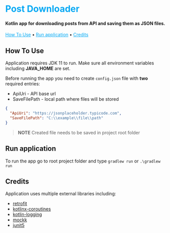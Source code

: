 <h1 style="color: #03A9F4">
  Post Downloader
</h1>

<h4 align="">Kotlin app for downloading posts from API and saving them as JSON files.</h4>

<p>
  <a  style="color: #03A9F4" href="#how-to-use">How To Use</a> •
  <a  style="color: #03A9F4" href="#run">Run application</a> •
  <a  style="color: #03A9F4" href="#credits">Credits</a> 
</p>

<div id="how-to-use">

## How To Use

Application requires JDK 11 to run. Make sure all environment variables including **JAVA_HOME** are set.

Before running the app you need to create `config.json` file with **two** required entries:

- ApiUri - API base url
- SaveFilePath - local path where files will be stored

```json
{
  "ApiUri": "https://jsonplaceholder.typicode.com",
  "SaveFilePath": "C:\\example\\file\\path"
}
```

> **NOTE** Created file needs to be saved in project root folder
</div>

<div id="run">

## Run application

To run the app go to root project folder and type `gradlew run` or `.\gradlew run`

</div>

<div id="credits">

## Credits

Application uses multiple external libraries including:

- [retrofit](https://square.github.io/retrofit/)
- [kotlinx-coroutines](https://github.com/Kotlin/kotlinx.coroutines)
- [kotlin-logging](https://github.com/MicroUtils/kotlin-logging)
- [mockk](https://mockk.io/)
- [junit5](https://junit.org/junit5/)

</div>